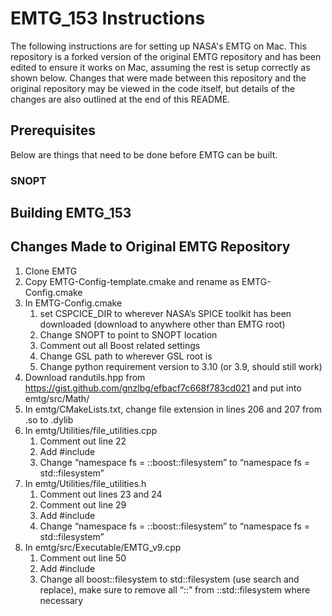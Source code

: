 # EMTG_153 Instructions
The following instructions are for setting up NASA's EMTG on Mac. This repository is a forked version of the original EMTG repository and has been edited to ensure it works on Mac, assuming the rest is setup correctly as shown below. Changes that were made between this repository and the original repository may be viewed in the code itself, but details of the changes are also outlined at the end of this README.

## Prerequisites
Below are things that need to be done before EMTG can be built.

### SNOPT

## Building EMTG_153

## Changes Made to Original EMTG Repository

1. Clone EMTG
2. Copy EMTG-Config-template.cmake and rename as EMTG-Config.cmake
3. In EMTG-Config.cmake
    1. set CSPCICE_DIR to wherever NASA’s SPICE toolkit has been downloaded (download to anywhere other than EMTG root)
    2. Change SNOPT to point to SNOPT location
    3. Comment out all Boost related settings
    4. Change GSL path to wherever GSL root is
    5. Change python requirement version to 3.10 (or 3.9, should still work)
4. Download randutils.hpp from https://gist.github.com/gnzlbg/efbacf7c668f783cd021 and put into emtg/src/Math/
5. In emtg/CMakeLists.txt, change file extension in lines 206 and 207 from .so to .dylib
6. In emtg/Utilities/file_utilities.cpp
    1. Comment out line 22
    2. Add #include <filesystem>
    3. Change “namespace fs = ::boost::filesystem” to “namespace fs = std::filesystem”
7. In emtg/Utilities/file_utilities.h
    1. Comment out lines 23 and 24
    2. Comment out line 29
    3. Add #include <filesystem>
    4. Change “namespace fs = ::boost::filesystem” to “namespace fs = std::filesystem”
8. In emtg/src/Executable/EMTG_v9.cpp
    1. Comment out line 50
    2. Add #include <filesystem>
    3. Change all boost::filesystem to std::filesystem (use search and replace), make sure to remove all “::” from ::std::filesystem where necessary 
